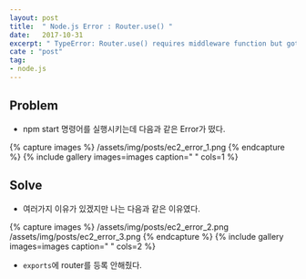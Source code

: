 ```yaml
---
layout: post
title:  " Node.js Error : Router.use() "
date:   2017-10-31
excerpt: " TypeError: Router.use() requires middleware function but got a Object "
cate : "post"
tag:
- node.js
---
```


## Problem

* npm start 명령어를 실행시키는데 다음과 같은 Error가 떴다. 

{% capture images %}
	/assets/img/posts/ec2_error_1.png
{% endcapture %}
{% include gallery images=images caption=" " cols=1 %}

## Solve

* 여러가지 이유가 있겠지만 나는 다음과 같은 이유였다.

{% capture images %}
	/assets/img/posts/ec2_error_2.png
	/assets/img/posts/ec2_error_3.png
{% endcapture %}
{% include gallery images=images caption=" " cols=2 %}

* `exports`에 router를 등록 안해줬다.
